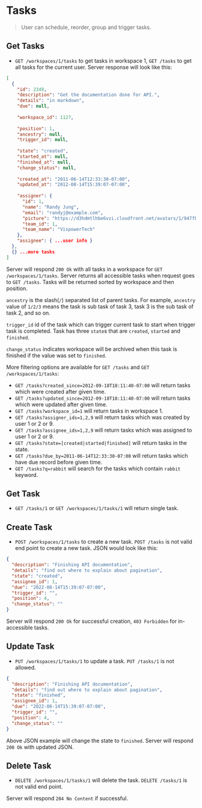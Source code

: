 Tasks
=================

> User can schedule, reorder, group and trigger tasks.

Get Tasks
-------------------

* `GET /workspaces/1/tasks` to get tasks in workspace 1, `GET /tasks` to get all tasks for the current user. Server response will look like this:

```json
[
  {
    "id": 2349,
    "description": "Get the documentation done for API.",
    "details": "in markdown",
    "due": null,
    
    "workspace_id": 1127,
    
    "position": 1,
    "ancestry": null,
    "trigger_id": null,
    
    "state": "created",
    "started_at": null,
    "finished_at": null,
    "change_status": null,
    
    "created_at": "2011-06-14T12:33:30-07:00",
    "updated_at": "2012-08-14T15:39:07-07:00",
    
    "assigner": {
      "id": 1,
      "name": "Randy Jung",
      "email": "randyj@example.com",
      "picture": "https://d3hdmtlhbe6vzi.cloudfront.net/avatars/1/947fbb3731d5e7b765a3c594be4c47ed.png",
      "team_id": 1,
      "team_name": "VispowerTech"
    },
    "assignee": { ...user info }
  },
  {} ...more tasks
]
```

Server will respond `200 Ok` with all tasks in a workspace for `GET /workspaces/1/tasks`. Server returns all accessible tasks when request goes to `GET /tasks`. Tasks will be returned sorted by workspace and then position.

`ancestry` is the slash(`/`) separated list of parent tasks. For example, `ancestry` value of `1/2/3` means the task is sub task of task 3, task 3 is the sub task of task 2, and so on.

`trigger_id` id of the task which can trigger current task to start when trigger task is completed.
Task has three `state`s that are `created`, `started` and `finished`.

`change_status` indicates workspace will be archived when this task is finished if the value was set to `finished`.

More filtering options are available for `GET /tasks` and `GET /workspaces/1/tasks`:

* `GET /tasks?created_since=2012-09-18T18:11:40-07:00` will return tasks which were created after given time.
* `GET /tasks?updated_since=2012-09-18T18:11:40-07:00` will return tasks which were updated after given time.
* `GET /tasks?workspace_id=1` will return tasks in workspace 1.
* `GET /tasks?assigner_ids=1,2,9` will return tasks which was created by user 1 or 2 or 9.
* `GET /tasks?assignee_ids=1,2,9` will return tasks which was assigned to user 1 or 2 or 9.
* `GET /tasks?state=[created|started|finished]` will return tasks in the state.
* `GET /tasks?due_by=2011-06-14T12:33:30-07:00` will return tasks which have due record before given time.
* `GET /tasks?q=rabbit` will search for the tasks which contain `rabbit` keyword.

Get Task
----------------

* `GET /tasks/1` or `GET /workspaces/1/tasks/1` will return single task.

Create Task
------------------

* `POST /workspaces/1/tasks` to create a new task. `POST /tasks` is not valid end point to create a new task. JSON would look like this:

```json
{
  "description": "Finishing API documentation",
  "details": "find out where to explain about pagination",
  "state": "created",
  "assignee_id": 1,
  "due": "2022-08-14T15:39:07-07:00",
  "trigger_id": "",
  "position": 4,
  "change_status": ""
}
```

Server will respond `200 Ok` for successful creation, `403 Forbidden` for in-accessible tasks.

Update Task
-------------------------

* `PUT /workspaces/1/tasks/1` to update a task. `PUT /tasks/1` is not allowed.

```json
{
  "description": "Finishing API documentation",
  "details": "find out where to explain about pagination",
  "state": "finished",
  "assignee_id": 1,
  "due": "2022-08-14T15:39:07-07:00",
  "trigger_id": "",
  "position": 4,
  "change_status": ""
}
```

Above JSON example will change the state to `finished`. Server will respond `200 Ok` with updated JSON.

Delete Task
---------------------

* `DELETE /workspaces/1/tasks/1` will delete the task. `DELETE /tasks/1` is not valid end point.

Server will respond `204 No Content` if successful.